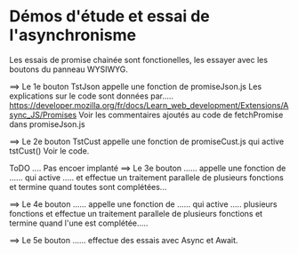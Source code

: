 
# Démos d'étude et essai de l'asynchronisme

Les essais de promise chainée sont fonctionelles, les
essayer avec les boutons du panneau WYSIWYG.

==> Le 1e bouton TstJson appelle une fonction de promiseJson.js
Les explications sur le code sont données par.....
<https://developer.mozilla.org/fr/docs/Learn_web_development/Extensions/Async_JS/Promises>
Voir les commentaires ajoutés au code de fetchPromise dans promiseJson.js

==> Le 2e bouton TstCust appelle une fonction de promiseCust.js qui active tstCust() Voir le code.

ToDO .... Pas encoer implanté
==> Le 3e bouton ...... appelle une fonction de ...... qui active .....
et effectue un traitement parallele de plusieurs fonctions et termine
quand toutes sont complétées...

==> Le 4e bouton ...... appelle une fonction de ...... qui active .....
plusieurs fonctions et effectue un traitement parallele de plusieurs fonctions 
et termine quand l'une est complétée.....

==> Le 5e bouton ...... effectue des essais avec Async et Await.
